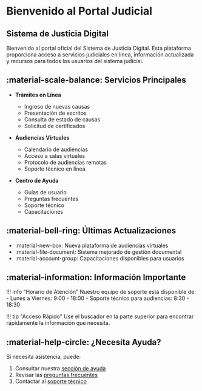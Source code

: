 # Bienvenido al Portal Judicial

## Sistema de Justicia Digital

Bienvenido al portal oficial del Sistema de Justicia Digital. Esta plataforma proporciona acceso a servicios judiciales en línea, información actualizada y recursos para todos los usuarios del sistema judicial.

## :material-scale-balance: Servicios Principales

- **Trámites en Línea**
    - Ingreso de nuevas causas
    - Presentación de escritos
    - Consulta de estado de causas
    - Solicitud de certificados

- **Audiencias Virtuales**
    - Calendario de audiencias
    - Acceso a salas virtuales
    - Protocolo de audiencias remotas
    - Soporte técnico en línea

- **Centro de Ayuda**
    - Guías de usuario
    - Preguntas frecuentes
    - Soporte técnico
    - Capacitaciones

## :material-bell-ring: Últimas Actualizaciones

- :material-new-box: Nueva plataforma de audiencias virtuales
- :material-file-document: Sistema mejorado de gestión documental
- :material-account-group: Capacitaciones disponibles para usuarios

## :material-information: Información Importante

!!! info "Horario de Atención"
    Nuestro equipo de soporte está disponible de:
    - Lunes a Viernes: 9:00 - 18:00
    - Soporte técnico para audiencias: 8:30 - 18:30

!!! tip "Acceso Rápido"
    Use el buscador en la parte superior para encontrar rápidamente la información que necesita.

## :material-help-circle: ¿Necesita Ayuda?

Si necesita asistencia, puede:

1. Consultar nuestra [sección de ayuda](ayuda/index.md)
2. Revisar las [preguntas frecuentes](ayuda/faq.md)
3. Contactar al [soporte técnico](ayuda/soporte.md)

